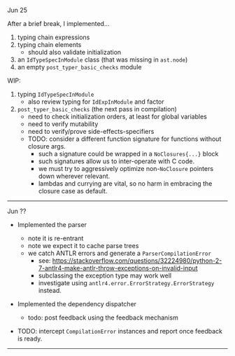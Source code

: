 Jun 25

After a brief break, I implemented...
1. typing chain expressions
2. typing chain elements
    - should also validate initialization
3. an `IdTypeSpecInModule` class (that was missing in `ast.node`)
4. an empty `post_typer_basic_checks` module

WIP:
1. typing `IdTypeSpecInModule`
    - also review typing for `IdExpInModule` and factor
2. `post_typer_basic_checks` (the next pass in compilation)
    - need to check initialization orders, at least for global variables
    - need to verify mutability
    - need to verify/prove side-effects-specifiers
    - TODO: consider a different function signature for functions without closure args.
        - such a signature could be wrapped in a `NoClosures{...}` block
        - such signatures allow us to inter-operate with C code. 
        - we must try to aggressively optimize non-`NoClosure` pointers down wherever relevant.
        - lambdas and currying are vital, so no harm in embracing the closure case as default.

---

Jun ??

- Implemented the parser
    - note it is re-entrant
    - note we expect it to cache parse trees
    - we catch ANTLR errors and generate a `ParserCompilationError`
      - see: https://stackoverflow.com/questions/32224980/python-2-7-antlr4-make-antlr-throw-exceptions-on-invalid-input
      - subclassing the exception type may work well
      - investigate using `antlr4.error.ErrorStrategy.ErrorStrategy` instead.

- Implemented the dependency dispatcher
    - todo: post feedback using the feedback mechanism
    
- TODO: intercept `CompilationError` instances and report once feedback is ready.

---
